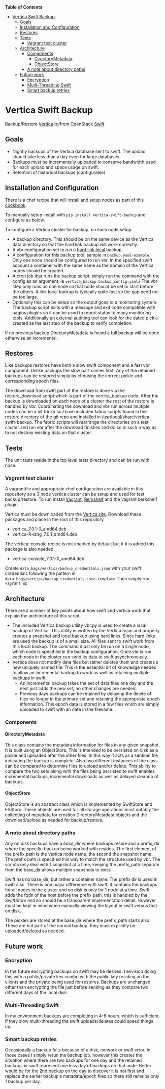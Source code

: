 <!-- START doctoc generated TOC please keep comment here to allow auto update -->
<!-- DON'T EDIT THIS SECTION, INSTEAD RE-RUN doctoc TO UPDATE -->
**Table of Contents**

- [Vertica Swift Backup](#vertica-swift-backup)
  - [Goals](#goals)
  - [Installation and Configuration](#installation-and-configuration)
  - [Restores](#restores)
  - [Tests](#tests)
    - [Vagrant test cluster](#vagrant-test-cluster)
  - [Architecture](#architecture)
    - [Components](#components)
      - [DirectoryMetadata](#directorymetadata)
      - [ObjectStore](#objectstore)
    - [A note about directory paths](#a-note-about-directory-paths)
  - [Future work](#future-work)
    - [Encryption](#encryption)
    - [Multi-Threading Swift](#multi-threading-swift)
    - [Smart backup retries](#smart-backup-retries)

<!-- END doctoc generated TOC please keep comment here to allow auto update -->

# Vertica Swift Backup
Backup/Restore [Vertica](http://www.vertica.com/) to/from OpenStack [Swift](https://wiki.openstack.org/wiki/Swift)

## Goals
- Nightly backups of the Vertica database sent to swift. The upload should take less than a day even for large databases.
- Backups must be incrementally uploaded to conserve bandwidth used for each upload and space usage on swift.
- Retention of historical backups (configurable)

## Installation and Configuration
There is a chef recipe that will install and setup nodes as part of this [cookbook](https://github.com/hpcloud-mon/cookbooks-vertica/blob/master/recipes/backup.rb).

To manually setup install with `pip install vertica-swift-backup` and configure as below.

To configure a Vertica cluster for backup, on each node setup:
- A backup directory. This should be on the same device as the Vertica data directory so that the hard link backup will work correctly.
- A vbr configuration set to run a [hard link local](https://my.vertica.com/docs/7.0.x/HTML/index.htm#Authoring/AdministratorsGuide/BackupRestore/CreatingHardLinkLocalBackups.htm%3FTocPath%3DAdministrator's%20Guide%7CBacking%20Up%20and%20Restoring%20the%20Database%7C_____10) backup.
- A configuration for this backup tool, sample in `backup.yaml-example`. Only one node should be configured to run vbr.
  In the specified swift account a container with the same name as the domain of the Vertica nodes should be created.
- A cron job that runs the backup script, simply run the command with the config as an argument, ie `vertica_backup backup_config.yaml`.i
  The vbr step only runs on one node so that node should be set to start before the others. A link local backup
  is typically quite fast so the gap need not be too large.
- Optionally this can be setup so the output goes to a monitoring system. The backup script exits with a message and
  exit code compatible with nagios plugins so it can be used to report status to many monitoring tools. Additionally
  an external auditing tool can look for the dated pickle created as the last step of the backup to verify completion.

If no previous backup DirectoryMetadata is found a full backup will be done otherwise an incremental.

## Restores
Like backups restores have both a slow swift component and a fast vbr component. Unlike backups the slow part comes
first. Any of the retained backups can be restored simply by choosing the correct pickle and corresponding epoch
files.

The download from swift part of the restore is done via the restore_download script which is part of the vertica_backup code.
After the backup is downloaded on each node of a cluster the rest of the restore is handled by vbr. Coordinating the download
and vbr run across multiple nodes can be a bit tricky so I have included fabric scripts found in the restore directory of the
git repo and installed in /usr/local/share/vertica-swift-backup. The fabric scripts will rearrange the
directories on a test cluster and run vbr after the download finishes and do so in such a way as to not destroy
existing data on that cluster.

## Tests
The unit tests reside in the top level tests directory and can be run with nose.

### Vagrant test cluster
A vagrantfile and appropriate chef configuration are available in this repository so a 3 node vertica cluster can be setup and used for test
backup/restore. To run install [Vagrant](http://www.vagrantup.com/), [Berkshelf](http://berkshelf.com/) and the vagrant berkshelf plugin

Vertica must be downloaded from the [Vertica site](https://my.vertica.com/). Download these packages and place in the root of this repository.
- vertica_7.0.1-0_amd64.deb
- vertica-R-lang_7.0.1_amd64.deb

The vertica::console recipe is not enabled by default but if it is added this package is also needed.
- vertica-console_7.0.1-0_amd64.deb

Create `data_bags/vertica/backup_credentials.json` with your swift credentials following the pattern in `data_bags/vertica/backup_credentials.json-template`
Then simply run `vagrant up`

## Architecture
There are a number of key points about how swift and vertica work that explain the architecture of this script.

- The included Vertica backup utility vbr.py is used to create a local backup of Vertica. This utility is written
  by the Vertica team and properly creates a snapshot and local backup using hard links. Since hard links are used
  the backup is of a small size. All files sent to swift work from this local backup. The command must only be run
  on a single node, which node is specified in the backup configuration. Once vbr is run each node in the cluster
  can send its data to swift asynchronously.
- Vertica does not modify data files but rather deletes them and creates a new uniquely named file. This is the essential
  bit of knowledge needed to allow an incremental backup to work as well as retaining multiple backups in swift.
  - An incremental backup takes the set of data files one day and the next just adds the new set, no other changes
    are needed.
  - Previous days backups can be retained by delaying the delete of files no longer in the primary set and retaining
    the appropriate epoch information. This epoch data is stored in a few files which are simply uploaded to
    swift with an date in the filename.

### Components
#### DirectoryMetadata
This class contains the metadata information for files in any given snapshot. It is built using an ObjectStore.
This is intended to be persisted on disk as a pickle and uploaded after the other files.
In this way it acts as a sentinel file indicating the backup is complete.
Also two different instances of the class can be compared to determine files to upload and/or
delete. This ability to compare the two sets along with the files being persisted to swift enables incremental backups,
incremental downloads as well as delayed cleanup of backups.

#### ObjectStore
ObjectStore is an abstract class which is implemented by SwiftStore and FSStore. These objects are used for all storage
operations most notably the collecting of metadata for creation DirectoryMetadata objects and the download/upload as
needed for backup/restore.

### A note about directory paths
Any on disk backups have a *base_dir* where backups reside and a prefix_dir where the specific backup being worked
with resides. The first element of the prefix path is the vertica node name,
the second the snapshot name. The prefix path is specified this way to match
the structure used by vbr. The scripts only deal with 1 snapshot at a time, keeping the prefix_path separate from the
base_dir allows multiple snapshots to exist.

Swift has no base_dir, but rather a container name. The prefix dir is used in swift also. There is one major difference
with swift, it contains the backups for all nodes in the cluster and
on disk is only for 1 node at a time. Swift adds the fqdn of the host before the prefix path, this is handled by the
*SwiftStore* and so should be a transparent implementation detail. However must be kept in mind when manually viewing the
layout in swift versus that on disk.

The pickles are stored at the base_dir where the prefix_path starts also. These are not part of the normal backup,
they must explicitly be uploaded/deleted as needed.

## Future work
### Encryption
In the future encrypting backups on swift may be desired. I envision doing this with a public/private key combo with the
public key residing on the clients and the private being used for restores. Backups are unchanged other than encrypting
the file just before sending as they compare two different days of the local disk.

### Multi-Threading Swift
In my environment backups are completing in 4-8 hours, which is sufficient, if they slow multi-threading the swift
uploads/deletes could speed things up.

### Smart backup retries
Occasionally a backup fails because of a disk, network or swift error. In those cases I simply rerun the backup job, however
this creates the situation where there are two backups for one day and the retained backups in swift represent one less day
of backups on that node. Better would be for the 2nd backup on the day to discover it is not first and replace the earlier
backup's metadata/epoch files so there still remains only 1 backup per day.
